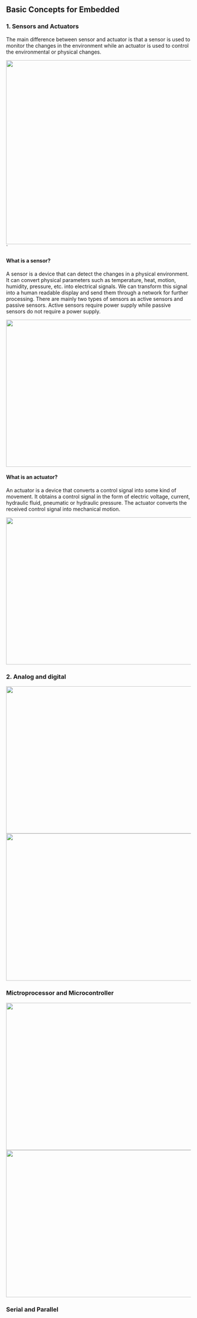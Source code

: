 ## Basic Concepts for Embedded

### 1. Sensors and Actuators
The main difference between sensor and actuator is that a sensor is used to monitor the changes in the environment while an actuator is used to control the environmental or physical changes.

<img src="https://pediaa.com/wp-content/uploads/2019/02/Difference-Between-Sensor-and-Actuator-Comparison-Summary.jpg" height="500" width="600" />`

#### What is a sensor?
A sensor is a device that can detect the changes in a physical environment. It can convert physical parameters such as temperature, heat, motion, humidity, pressure, etc. into electrical signals. We can transform this signal into a human readable display and send them through a network for further processing. There are mainly two types of sensors as active sensors and passive sensors. Active sensors require power supply while passive sensors do not require a power supply.

<img src="https://i0.wp.com/iot4beginners.com/wp-content/uploads/2018/12/different-types-of-sensor.png?fit=920%2C488&ssl=1" width="600" height="400" />

#### What is an actuator?
An actuator is a device that converts a control signal into some kind of movement. It obtains a control signal in the form of electric voltage, current, hydraulic fluid, pneumatic or hydraulic pressure. The actuator converts the received control signal into mechanical motion.

<img src="https://i.ytimg.com/vi/penLo7CNeQE/maxresdefault.jpg" width="600" height="400"/>


### 2. Analog and digital

<img src="https://media.cheggcdn.com/study/870/8701e007-8704-4de7-8e43-88799d198442/10298-5.E-6LOC-i1.png" width="600" height="400" />
<img src="https://image1.slideserve.com/3034422/analog-vs-digital-n.jpg" width="600" height="400" />


### Mictroprocessor and Microcontroller

<img src="https://lh3.googleusercontent.com/proxy/rI49srLi-VMYqmw36qHbOEk7uKy0UDi41Q057mv6BOLhcJDttqGY4q8a7YzE6GIJsp8dCt38MXebNhIz36mTnG4iidwe3WHtnWbWLz3hCgcl0aEkUdXeo3lGgfSyOzNkXcrb7QnygIkduLCT80e4zFpJPnLQyqn_eYUP0bRx" width="600" height="400"  />

<img src="https://aast.roben.me/wp-content/uploads/2014/10/comp.jpg" width="600" height="400"/>

### Serial and Parallel

